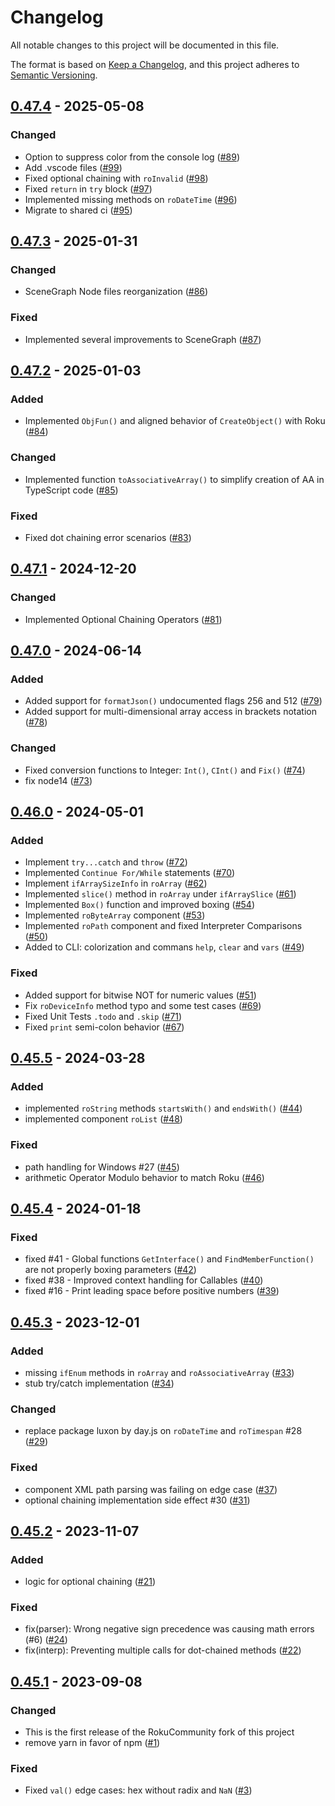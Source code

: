 # Changelog
All notable changes to this project will be documented in this file.

The format is based on [Keep a Changelog](https://keepachangelog.com/en/1.0.0/),
and this project adheres to [Semantic Versioning](https://semver.org/spec/v2.0.0.html).



## [0.47.4](https://github.com/rokucommunity/brs/compare/0.47.3...v0.47.4) - 2025-05-08
### Changed
 - Option to suppress color from the console log ([#89](https://github.com/rokucommunity/brs/pull/89))
 - Add .vscode files ([#99](https://github.com/rokucommunity/brs/pull/99))
 - Fixed optional chaining with `roInvalid` ([#98](https://github.com/rokucommunity/brs/pull/98))
 - Fixed `return` in `try` block ([#97](https://github.com/rokucommunity/brs/pull/97))
 - Implemented missing methods on `roDateTime` ([#96](https://github.com/rokucommunity/brs/pull/96))
 - Migrate to shared ci ([#95](https://github.com/rokucommunity/brs/pull/95))



## [0.47.3](https://github.com/rokucommunity/brs/compare/v0.47.2...v0.47.3) - 2025-01-31
### Changed
 - SceneGraph Node files reorganization ([#86](https://github.com/rokucommunity/brs/pull/86))
### Fixed
 - Implemented several improvements to SceneGraph ([#87](https://github.com/rokucommunity/brs/pull/87))



## [0.47.2](https://github.com/rokucommunity/brs/compare/v0.47.1...v0.47.2) - 2025-01-03
### Added
 - Implemented `ObjFun()` and aligned behavior of `CreateObject()` with Roku ([#84](https://github.com/rokucommunity/brs/pull/84))
### Changed
 - Implemented function `toAssociativeArray()` to simplify creation of AA in TypeScript code ([#85](https://github.com/rokucommunity/brs/pull/85))
### Fixed
 - Fixed dot chaining error scenarios ([#83](https://github.com/rokucommunity/brs/pull/83))



## [0.47.1](https://github.com/rokucommunity/brs/compare/v0.47.0...v0.47.1) - 2024-12-20
### Changed
 - Implemented Optional Chaining Operators ([#81](https://github.com/rokucommunity/brs/pull/81))



## [0.47.0](https://github.com/rokucommunity/brs/compare/v0.46.0...v0.47.0) - 2024-06-14
### Added
 - Added support for `formatJson()` undocumented flags 256 and 512 ([#79](https://github.com/rokucommunity/brs/pull/79))
 - Added support for multi-dimensional array access in brackets notation ([#78](https://github.com/rokucommunity/brs/pull/78))
### Changed
 - Fixed conversion functions to Integer: `Int()`, `CInt()` and `Fix()` ([#74](https://github.com/rokucommunity/brs/pull/74))
 - fix node14 ([#73](https://github.com/rokucommunity/brs/pull/73))



## [0.46.0](https://github.com/rokucommunity/brs/compare/v0.45.5...v0.46.0) - 2024-05-01
### Added
 - Implement `try...catch` and `throw` ([#72](https://github.com/rokucommunity/brs/pull/72))
 - Implemented `Continue For/While` statements ([#70](https://github.com/rokucommunity/brs/pull/70))
 - Implement `ifArraySizeInfo` in `roArray` ([#62](https://github.com/rokucommunity/brs/pull/62))
 - Implemented `slice()` method in `roArray` under `ifArraySlice` ([#61](https://github.com/rokucommunity/brs/pull/61))
 - Implemented `Box()` function and improved boxing ([#54](https://github.com/rokucommunity/brs/pull/54))
 - Implemented `roByteArray` component ([#53](https://github.com/rokucommunity/brs/pull/53))
 - Implemented `roPath` component and fixed Interpreter Comparisons ([#50](https://github.com/rokucommunity/brs/pull/50))
 - Added to CLI: colorization and commans `help`, `clear` and `vars` ([#49](https://github.com/rokucommunity/brs/pull/49))
### Fixed
 - Added support for bitwise NOT for numeric values ([#51](https://github.com/rokucommunity/brs/pull/51))
 - Fix `roDeviceInfo` method typo and some test cases ([#69](https://github.com/rokucommunity/brs/pull/69))
 - Fixed Unit Tests `.todo` and `.skip` ([#71](https://github.com/rokucommunity/brs/pull/71))
 - Fixed `print` semi-colon behavior ([#67](https://github.com/rokucommunity/brs/pull/67))



## [0.45.5](https://github.com/rokucommunity/brs/compare/v0.45.4...v0.45.5) - 2024-03-28
### Added
 - implemented `roString` methods `startsWith()` and `endsWith()` ([#44](https://github.com/rokucommunity/brs/pull/44))
 - implemented component `roList` ([#48](https://github.com/rokucommunity/brs/pull/48))
### Fixed
 - path handling for Windows #27 ([#45](https://github.com/rokucommunity/brs/pull/45))
 - arithmetic Operator Modulo behavior to match Roku ([#46](https://github.com/rokucommunity/brs/pull/46))



## [0.45.4](https://github.com/rokucommunity/brs/compare/v0.45.3...v0.45.4) - 2024-01-18
### Fixed
 - fixed #41 - Global functions `GetInterface()` and `FindMemberFunction()` are not properly boxing parameters ([#42](https://github.com/rokucommunity/brs/pull/42))
 - fixed #38 - Improved context handling for Callables ([#40](https://github.com/rokucommunity/brs/pull/40))
 - fixed #16 - Print leading space before positive numbers ([#39](https://github.com/rokucommunity/brs/pull/39))



## [0.45.3](https://github.com/rokucommunity/brs/compare/v0.45.2...v0.45.3) - 2023-12-01
### Added
 - missing `ifEnum` methods in `roArray` and `roAssociativeArray` ([#33](https://github.com/rokucommunity/brs/pull/33))
 - stub try/catch implementation ([#34](https://github.com/rokucommunity/brs/pull/34))
### Changed
 - replace package luxon by day.js on `roDateTime` and `roTimespan` #28 ([#29](https://github.com/rokucommunity/brs/pull/29))
### Fixed
 - component XML path parsing was failing on edge case ([#37](https://github.com/rokucommunity/brs/pull/37))
 - optional chaining implementation side effect #30 ([#31](https://github.com/rokucommunity/brs/pull/31))



## [0.45.2](https://github.com/rokucommunity/brs/compare/v0.45.1...v0.45.2) - 2023-11-07
### Added
 - logic for optional chaining ([#21](https://github.com/rokucommunity/brs/pull/21))
### Fixed
 - fix(parser): Wrong negative sign precedence was causing math errors (#6) ([#24](https://github.com/rokucommunity/brs/pull/24))
 - fix(interp): Preventing multiple calls for dot-chained methods ([#22](https://github.com/rokucommunity/brs/pull/22))



## [0.45.1](https://github.com/rokucommunity/brighterscript/compare/v0.45.0...v0.45.1) - 2023-09-08
### Changed
 - This is the first release of the RokuCommunity fork of this project
 - remove yarn in favor of npm ([#1](https://github.com/rokucommunity/brs/pull/1))
### Fixed
 - Fixed `val()` edge cases: hex without radix and `NaN` ([#3](https://github.com/rokucommunity/brs/pull/3))

